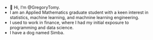 - 👋 Hi, I’m @GregoryTomy.
- I am an Applied Mathematics graduate student with a keen interest in statistics, machine learning, and machnine learning engineering.
- I used to work in finance, where I had my initial exposure to programming and data science.
- I have a dog named Simba. 
<!---
GregoryTomy/GregoryTomy is a ✨ special ✨ repository because its `README.md` (this file) appears on your GitHub profile.
You can click the Preview link to take a look at your changes.
--->
